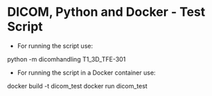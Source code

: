 # DICOM, Python and Docker - Test Script

- For running the script use:

python -m dicomhandling T1_3D_TFE-301

- For running the script in a Docker container use:

docker build -t dicom_test
docker run dicom_test

